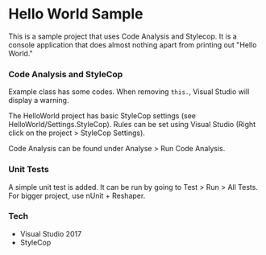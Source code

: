 # Hello World Sample

This is a sample project that uses Code Analysis and Stylecop. It is a console application that does almost nothing apart from printing out "Hello World."

### Code Analysis and StyleCop
Example class has some codes. When removing `this.`, Visual Studio will display a warning.

The HelloWorld project has basic StyleCop settings (see HelloWorld/Settings.StyleCop). Rules can be set using Visual Studio (Right click on the project > StyleCop Settings). 

Code Analysis can be found under Analyse > Run Code Analysis.

### Unit Tests
A simple unit test is added. It can be run by going to Test > Run > All Tests. For bigger project, use nUnit + Reshaper.

### Tech
* Visual Studio 2017
* StyleCop